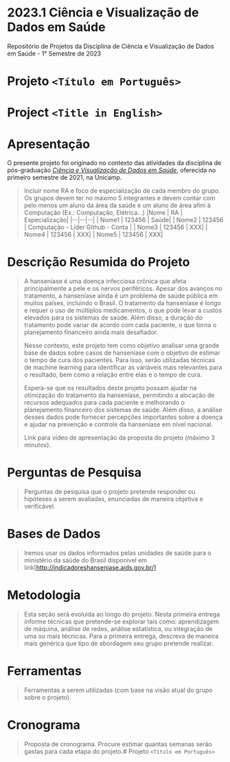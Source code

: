 # 2023.1 Ciência e Visualização de Dados em Saúde
Repositório de Projetos da Disciplina de Ciência e Visualização de Dados em Saúde - 1° Semestre de 2023

# Projeto `<Título em Português>`
# Project `<Title in English>`

# Apresentação

O presente projeto foi originado no contexto das atividades da disciplina de pós-graduação [*Ciência e Visualização de Dados em Saúde*](https://github.com/datasci4health/home), oferecida no primeiro semestre de 2021, na Unicamp.

> Incluir nome RA e foco de especialização de cada membro do grupo. Os grupos devem ter no máximo 5 integrantes e devem contar com pelo menos um aluno da área da saúde e um aluno de área afim à Computação (Ex.: Computação, Elétrica...)
> |Nome  | RA | Especialização|
> |--|--|--|
> | Nome1  | 123456  | Saúde|
> | Nome2  | 123456  | Computação - Líder Github - Conta <incluir login conta github>|
> | Nome3  | 123456  | XXX|
> | Nome4  | 123456  | XXX|
> | Nome5  | 123456  | XXX|


# Descrição Resumida do Projeto
> A hanseníase é uma doença infecciosa crônica que afeta principalmente a pele e os nervos periféricos. Apesar dos avanços no tratamento, a hanseníase ainda é um problema de saúde pública em muitos países, incluindo o Brasil. O tratamento da hanseníase é longo e requer o uso de múltiplos medicamentos, o que pode levar a custos elevados para os sistemas de saúde. Além disso, a duração do tratamento pode variar de acordo com cada paciente, o que torna o planejamento financeiro ainda mais desafiador.
>
> Nesse contexto, este projeto tem como objetivo analisar uma grande base de dados sobre casos de hanseníase com o objetivo de estimar o tempo de cura dos pacientes. Para isso, serão utilizadas técnicas de machine learning para identificar as variáveis mais relevantes para o resultado, bem como a relação entre elas e o tempo de cura.
>
> Espera-se que os resultados deste projeto possam ajudar na otimização do tratamento da hanseníase, permitindo a alocação de recursos adequados para cada paciente e melhorando o planejamento financeiro dos sistemas de saúde. Além disso, a análise desses dados pode fornecer percepções importantes sobre a doença e ajudar na prevenção e controle da hanseníase em nível nacional.
> 
> Link para vídeo de apresentação da proposta do projeto (máximo 3 minutos).

# Perguntas de Pesquisa
> Perguntas de pesquisa que o projeto pretende responder ou hipóteses a serem avaliadas, enunciadas de maneira objetiva e verificável.

# Bases de Dados
> Iremos usar os dados informados pelas unidades de saúde para o ministério da saúde do Brasil disponível em link[http://indicadoreshanseniase.aids.gov.br/] 

# Metodologia
> Esta seção será evoluída ao longo do projeto. Nesta primeira entrega informe técnicas que pretende-se explorar
> tais como: aprendizagem de máquina, análise de redes, análise estatística, ou integração de uma ou mais técnicas. Para a primeira entrega, descreva de maneira mais genérica que tipo de abordagem seu grupo pretende realizar.

# Ferramentas
> Ferramentas a serem utilizadas (com base na visão atual do grupo sobre o projeto).

# Cronograma
> Proposta de cronograma. Procure estimar quantas semanas serão gastas para cada etapa do projeto.# Projeto `<Título em Português>`
